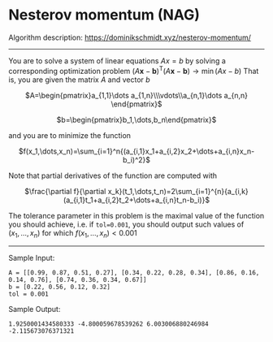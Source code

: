 # Nesterov momentum (NAG)

Algorithm description: https://dominikschmidt.xyz/nesterov-momentum/

---

You are to solve a system of linear equations $Ax=b$ by solving a corresponding optimization problem $(A\mathbf{x}-\mathbf{b})^\mathsf{T}(A\mathbf{x}-\mathbf{b})\to\min(Ax−b)$ That is, you are given the matrix _A_ and vector _b_

<p align="center">
$A=\begin{pmatrix}a_{1,1}\dots a_{1,n}\\\vdots\\a_{n,1}\dots a_{n,n} \end{pmatrix}$
</p>
<p align="center">
$b=\begin{pmatrix}b_1,\dots,b_n\end{pmatrix}$ 
</p>

and you are to minimize the function 


<p align="center"> $f(x_1,\dots,x_n)=\sum_{i=1}^n{(a_{i,1}x_1+a_{i,2}x_2+\dots+a_{i,n}x_n-b_i)^2}$ </p>

 
Note that partial derivatives of the function are computed with

<p align="center"> $\frac{\partial f}{\partial x_k}(t_1,\dots,t_n)=2\sum_{i=1}^{n}{a_{i,k}(a_{i,1}t_1+a_{i,2}t_2+\dots+a_{i,n}t_n-b_i)}$ </p>

The tolerance parameter in this problem is the maximal value of the function you should achieve, i.e. if `tol=0.001`, you should output such values of $(x_1,\dots,x_n)$ for which $f(x_1,\dots,x_n) < 0.001$



---



Sample Input:
```
A = [[0.99, 0.87, 0.51, 0.27], [0.34, 0.22, 0.28, 0.34], [0.86, 0.16, 0.14, 0.76], [0.74, 0.36, 0.34, 0.67]]
b = [0.22, 0.56, 0.12, 0.32]
tol = 0.001
```
Sample Output:
```
1.9250001434580333 -4.800059678539262 6.003006880246984 -2.115673076371321
```
